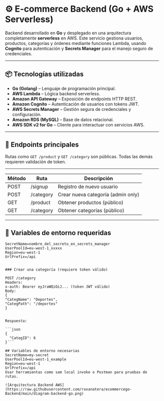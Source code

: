
# ⚙️ E-commerce Backend (Go + AWS Serverless)

Backend desarrollado en **Go** y desplegado en una arquitectura completamente **serverless** en AWS. Este servicio gestiona usuarios, productos, categorías y órdenes mediante funciones Lambda, usando **Cognito** para autenticación y **Secrets Manager** para el manejo seguro de credenciales.

---

## 📦 Tecnologías utilizadas

- **Go (Golang)** – Lenguaje de programación principal.
- **AWS Lambda** – Lógica backend serverless.
- **Amazon API Gateway** – Exposición de endpoints HTTP REST.
- **Amazon Cognito** – Autenticación de usuarios con tokens JWT.
- **AWS Secrets Manager** – Gestión segura de credenciales y configuración.
- **Amazon RDS (MySQL)** – Base de datos relacional.
- **AWS SDK v2 for Go** – Cliente para interactuar con servicios AWS.

---


## 🧾 Endpoints principales

Rutas como `GET /product` y `GET /category` son públicas. Todas las demás requieren validación de token.

---

| Método | Ruta         | Descripción                        |
|--------|--------------|------------------------------------|
| POST   | /signup      | Registro de nuevo usuario          |
| POST   | /category    | Crear nueva categoría (admin only) |
| GET    | /product     | Obtener productos (público)        |
| GET    | /category    | Obtener categorías (público)       |

---

## 🧬 Variables de entorno requeridas

```env
SecretName=nombre_del_secreto_en_secrets_manager
UserPoolId=eu-west-1_xxxxx
Region=eu-west-1
UrlPrefix=/api


### Crear una categoría (requiere token válido)

POST /category
Headers:
x-auth: Bearer eyJraWQiOiJ... (token JWT válido)
Body:
{
"CategName": "Deportes",
"CategPath": "/deportes"
}


Respuesta:

```json
{
  "CategID": 6
}´´´

## Variables de entorno necesarias
SecretName=my-secret
UserPoolId=eu-west-1_example
Region=eu-west-1
UrlPrefix=/api
Usar herramientas como sam local invoke o Postman para pruebas de rutas.

![Arquitectura Backend AWS](https://raw.githubusercontent.com/roxanatera/ecommercego-Backend/main/diagram-backend-go.png)
